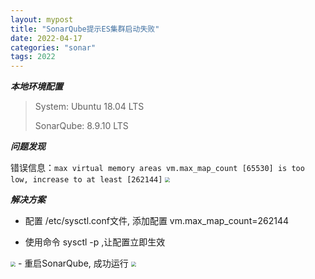 ```yaml
---
layout: mypost
title: "SonarQube提示ES集群启动失败"
date: 2022-04-17
categories: "sonar"
tags: 2022
---
```


***本地环境配置***

>System: Ubuntu 18.04 LTS
>
>SonarQube: 8.9.10 LTS

***问题发现***

错误信息：``max virtual memory areas vm.max_map_count [65530] is too low, increase to at least [262144]``
<img src="{{site.url}}/img/image-20230109152001736.png" style="zoom:50%;">

***解决方案***

- 配置 /etc/sysctl.conf文件, 添加配置 vm.max_map_count=262144

- 使用命令 sysctl -p ,让配置立即生效
<img src="{{site.url}}/img/image-20230109152017634.png" style="zoom:50%;">
- 重启SonarQube, 成功运行
<img src="{{site.url}}/img/image-20230109152027646.png" style="zoom:50%;">

